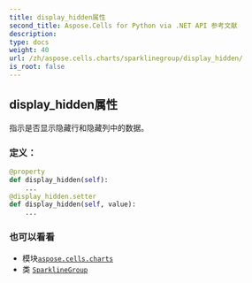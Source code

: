 ```yaml
---
title: display_hidden属性
second_title: Aspose.Cells for Python via .NET API 参考文献
description:
type: docs
weight: 40
url: /zh/aspose.cells.charts/sparklinegroup/display_hidden/
is_root: false
---
```

## display_hidden属性

指示是否显示隐藏行和隐藏列中的数据。
### 定义：
```python
@property
def display_hidden(self):
    ...
@display_hidden.setter
def display_hidden(self, value):
    ...
```

### 也可以看看
* 模块[`aspose.cells.charts`](../../)
* 类 [`SparklineGroup`](/cells/python-net/zh/aspose.cells.charts/sparklinegroup)
